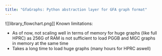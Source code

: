 ```yaml
---
title: "GfaGraphs: Python abstraction layer for GFA graph format"
---
```

![[library_flowchart.png]]
Known limitations:
+ As of now, not scaling well in terms of memory for huge graphs (like full HPRC) as 256G of RAM is not sufficient to load PGGB and MGC graphs in memory at the same time
+ Takes a long time to load huge graphs (many hours for HPRC aswell)